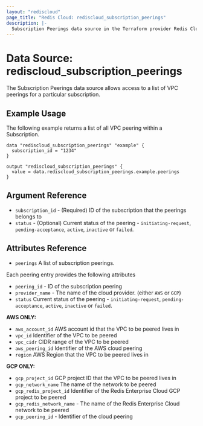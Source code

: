 ```yaml
---
layout: "rediscloud"
page_title: "Redis Cloud: rediscloud_subscription_peerings"
description: |-
  Subscription Peerings data source in the Terraform provider Redis Cloud.
---
```



# Data Source: rediscloud_subscription_peerings

The Subscription Peerings data source allows access to a list of VPC peerings for a particular subscription.

## Example Usage

The following example returns a list of all VPC peering within a Subscription.

```hcl-terraform
data "rediscloud_subscription_peerings" "example" {
  subscription_id = "1234"
}

output "rediscloud_subscription_peerings" {
  value = data.rediscloud_subscription_peerings.example.peerings
}
```

## Argument Reference

* `subscription_id` - (Required) ID of the subscription that the peerings belongs to
* `status` - (Optional) Current status of the peering - `initiating-request`, `pending-acceptance`, `active`, `inactive` or `failed`.

## Attributes Reference

* `peerings` A list of subscription peerings.

Each peering entry provides the following attributes

* `peering_id` - ID of the subscription peering
* `provider_name` - The name of the cloud provider. (either `AWS` or `GCP`)
* `status` Current status of the peering - `initiating-request`, `pending-acceptance`, `active`, `inactive` or `failed`.

**AWS ONLY:**

* `aws_account_id` AWS account id that the VPC to be peered lives in
* `vpc_id` Identifier of the VPC to be peered
* `vpc_cidr` CIDR range of the VPC to be peered
* `aws_peering_id` Identifier of the AWS cloud peering
* `region` AWS Region that the VPC to be peered lives in

**GCP ONLY:**
* `gcp_project_id` GCP project ID that the VPC to be peered lives in
* `gcp_network_name` The name of the network to be peered
* `gcp_redis_project_id` Identifier of the Redis Enterprise Cloud GCP project to be peered
* `gcp_redis_network_name` - The name of the Redis Enterprise Cloud network to be peered
* `gcp_peering_id` - Identifier of the cloud peering
